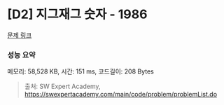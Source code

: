 # [D2] 지그재그 숫자 - 1986 

[문제 링크](https://swexpertacademy.com/main/code/problem/problemDetail.do?contestProbId=AV5PxmBqAe8DFAUq) 

### 성능 요약

메모리: 58,528 KB, 시간: 151 ms, 코드길이: 208 Bytes



> 출처: SW Expert Academy, https://swexpertacademy.com/main/code/problem/problemList.do